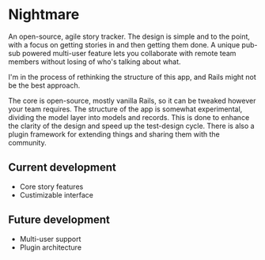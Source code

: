 # Nightmare

An open-source, agile story tracker. The design is simple and to the
point, with a focus on getting stories in and then getting them done. A
unique pub-sub powered multi-user feature lets you collaborate with
remote team members without losing of who's talking about what.

I'm in the process of rethinking the structure of this app, and
Rails might not be the best approach. 

The core is open-source, mostly vanilla Rails, so it can be tweaked
however your team requires. The structure of the app is somewhat
experimental, dividing the model layer into models and records. This is
done to enhance the clarity of the design and speed up the test-design
cycle. There is also a plugin framework for extending things and sharing
them with the community.


## Current development

* Core story features
* Custimizable interface


## Future development

* Multi-user support
* Plugin architecture

